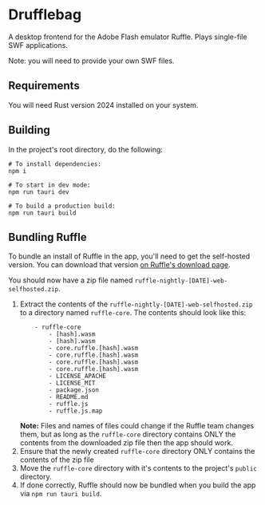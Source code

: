 # Drufflebag

A desktop frontend for the Adobe Flash emulator Ruffle. Plays single-file SWF applications.

Note: you will need to provide your own SWF files.

## Requirements
You will need Rust version 2024 installed on your system.

## Building
In the project's root directory, do the following:

```
# To install dependencies:
npm i

# To start in dev mode:
npm run tauri dev

# To build a production build:
npm run tauri build
```

## Bundling Ruffle
To bundle an install of Ruffle in the app, you'll need to get the self-hosted version. You can download that version [on Ruffle's download page](https://ruffle.rs/downloads).

You should now have a zip file named `ruffle-nightly-[DATE]-web-selfhosted.zip`.

1. Extract the contents of the `ruffle-nightly-[DATE]-web-selfhosted.zip` to a directory named `ruffle-core`. The contents should look like this:
    ```
        - ruffle-core
            - [hash].wasm
            - [hash].wasm
            - core.ruffle.[hash].wasm
            - core.ruffle.[hash].wasm
            - core.ruffle.[hash].wasm
            - core.ruffle.[hash].wasm
            - LICENSE_APACHE
            - LICENSE_MIT
            - package.json
            - README.md
            - ruffle.js
            - ruffle.js.map
    ```
    **Note:** Files and names of files could change if the Ruffle team changes them, but as long as the `ruffle-core` directory contains ONLY the contents from the downloaded zip file then the app should work.
2. Ensure that the newly created `ruffle-core` directory ONLY contains the contents of the zip file
3. Move the `ruffle-core` directory with it's contents to the project's `public` directory.
4. If done correctly, Ruffle should now be bundled when you build the app via `npm run tauri build`.
